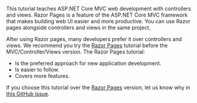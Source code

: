 This tutorial teaches ASP.NET Core MVC web development with controllers and views. Razor Pages is a feature of the ASP.NET Core MVC framework that makes building web UI easier and more productive. You can use Razor pages alongside controllers and views in the same project.

After using Razor pages, many developers prefer it over controllers and views. We recommend you try the [Razor Pages](xref:tutorials/razor-pages/razor-pages-start) tutorial before the MVC/Controller/Views version. The Razor Pages tutorial:

* Is the preferred approach for new application development.
* Is easier to follow.
* Covers more features.

If you choose this tutorial over the [Razor Pages](xref:tutorials/razor-pages/razor-pages-start) version, let us know why in [this GitHub issue](https://github.com/aspnet/Docs/issues/6146).
